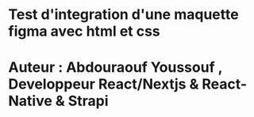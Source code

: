 # Test d'integration d'une maquette figma avec html et css
# Auteur : Abdouraouf Youssouf , Developpeur React/Nextjs & React-Native & Strapi

